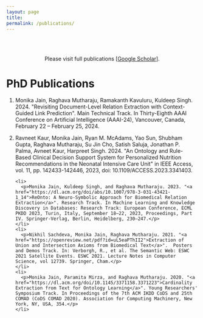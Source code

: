 ```yaml
---
layout: page
title: 
permalink: /publications/
---
```

<br />
<br />
<p align="center">
Please visit full publications [<a href = "https://scholar.google.com/citations?user=lRf7z-oAAAAJ&hl=en">Google Scholar</a>].
</p>

<html lang="en">
<head>
  <meta charset="UTF-8">
  <title>PhD Publications</title>
</head>
<body>
  <h1>PhD Publications</h1>
  <ol>
    <li>
      <p>Monika Jain, Raghava Mutharaju, Ramakanth Kavuluru, Kuldeep Singh. 2024. "Revisiting Document-Level Relation Extraction with Context-Guided Link Prediction". Main Technical Track. In Thirty-Eighth AAAI Conference on Artificial Intelligence (AAAI-24), Vancouver, Canada, February 22 – February 25, 2024.</p>
    </li>

   <li>
    <p>Ravneet Kaur, Monika Jain, Ryan M. McAdams, Yao Sun, Shubham Gupta, Raghava Mutharaju, Su Jin Cho, Satish Saluja, Jonathan P. Palma, Avneet Kaur, 
Harpreet Singh. 2024. "An Ontology and Rule-Based Clinical Decision Support System for Personalized Nutrition Recommendations in the Neonatal Intensive Care Unit" in IEEE Access, vol. 11, pp. 142433-142446, 2023, doi: 10.1109/ACCESS.2023.3341403.</p>
   </li>
    
    <li>
      <p>Monika Jain, Kuldeep Singh, and Raghava Mutharaju. 2023. "<a href="https://dl.acm.org/doi/abs/10.1007/978-3-031-43421-1_14">ReOnto: A Neuro-Symbolic Approach for Biomedical Relation Extraction</a>". Research Track. In Machine Learning and Knowledge Discovery in Databases: Research Track: European Conference, ECML PKDD 2023, Turin, Italy, September 18–22, 2023, Proceedings, Part IV. Springer-Verlag, Berlin, Heidelberg, 230–247.</p>
    </li>
    <li>
      <p>Nikhil Sachdeva, Monika Jain, Raghava Mutharaju. 2021. "<a href="https://openreview.net/pdf?id=uL5eaPThII2">Extraction of Union and Intersection Axioms from Biomedical Text</a>".  Posters and Demos Track. In: Verborgh, R., et al. The Semantic Web: ESWC 2021 Satellite Events. ESWC 2021. Lecture Notes in Computer Science, vol 12739. Springer, Cham.</p>
    </li>
    <li>
      <p>Monika Jain, Paramita Mirza, and Raghava Mutharaju. 2020. "<a href="https://dl.acm.org/doi/10.1145/3371158.3371223">Cardinality Extraction from Text for Ontology Learning</a>". Young Researchers' Symposium Track. In Proceedings of the 7th ACM IKDD CoDS and 25th COMAD (CoDS COMAD 2020). Association for Computing Machinery, New York, NY, USA, 354.</p>
    </li>
  </ol>
</body>
</html>
